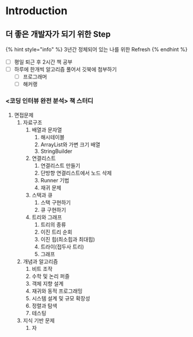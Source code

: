 # Introduction

## 더 좋은 개발자가 되기 위한 Step

{% hint style="info" %}
3년간 정체되어 있는 나를 위한 Refresh
{% endhint %}

* [ ] 평일 퇴근 후 2시간 책 공부
* [ ] 하루에 한개씩 알고리즘 풀어서 깃북에 첨부하기
  * [ ] 프로그래머
  * [ ] 해커랭

### &lt;코딩 인터뷰 완전 분석&gt; 책 스터디

1. 면접문제
   1. 자료구조
      1. 배열과 문자열
         1. 해시테이블
         2. ArrayList와 가변 크기 배열
         3. StringBuilder
      2. 연결리스트
         1. 연결리스트 만들기
         2. 단방향 연결리스트에서 노드 삭제
         3. Runner 기법
         4. 재귀 문제
      3. 스택과 큐
         1. 스택 구현하기
         2. 큐 구현하기
      4. 트리와 그래프
         1. 트리의 종류
         2. 이진 트리 순회
         3. 이진 힙\(최소힙과 최대힙\)
         4. 트라이\(접두사 트리\)
         5. 그래프
   2. 개념과 알고리즘
      1. 비트 조작
      2. 수학 및 논리 퍼즐
      3. 객체 지향 설계
      4. 재귀와 동적 프로그래밍
      5. 시스템 설계 및 규모 확장성
      6. 정렬과 탐색
      7. 테스팅
   3. 지식 기반 문제
      1. 자





